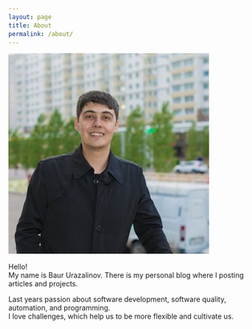 ```yaml
---
layout: page
title: About
permalink: /about/
---
```


![alt text](/assets/baur.png "Baur Urazalinov") <br>

Hello! <br>
My name is Baur Urazalinov. There is my personal blog where I posting articles and projects. <br>

Last years passion about software development, software quality, automation, and programming. <br>
I love challenges, which help us to be more flexible and cultivate us. <br>
